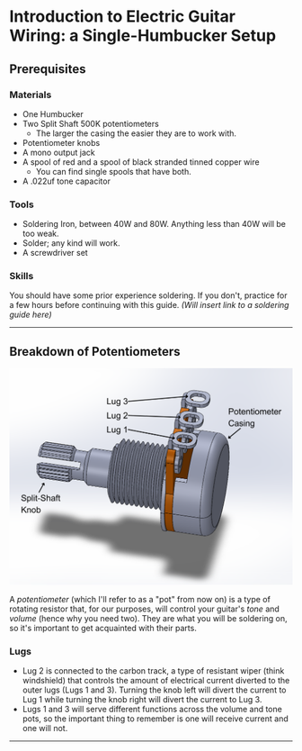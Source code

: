 # Introduction to Electric Guitar Wiring: a Single-Humbucker Setup

## Prerequisites

### Materials

* One Humbucker
* Two Split Shaft 500K potentiometers
  * The larger the casing the easier they are to work with.
* Potentiometer knobs
* A mono output jack
* A spool of red and a spool of black stranded tinned copper wire
  * You can find single spools that have both.
* A .022uf tone capacitor

### Tools

* Soldering Iron, between 40W and 80W. Anything less than 40W will be too weak.
* Solder; any kind will work.
* A screwdriver set

### Skills

You should have some prior experience soldering. If you don't, practice for a few hours before continuing with this guide. *(Will insert link to a soldering guide here)*

---

## Breakdown of Potentiometers

![Potentiometer diagram](/hassell/assets/images/screenshots/potentiometer-diagram.png)

A *potentiometer* (which I'll refer to as a "pot" from now on) is a type of rotating resistor that, for our purposes, will control your guitar's *tone* and *volume* (hence why you need two). They are what you will be soldering on, so it's important to get acquainted with their parts.

### Lugs

* Lug 2 is connected to the carbon track, a type of resistant wiper (think windshield) that controls the amount of electrical current diverted to the outer lugs (Lugs 1 and 3). Turning the knob left will divert the current to Lug 1 while turning the knob right will divert the current to Lug 3.
* Lugs 1 and 3 will serve different functions across the volume and tone pots, so the important thing to remember is one will receive current and one will not.

---


